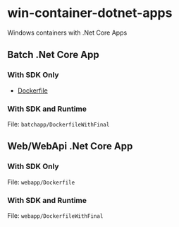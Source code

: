 # win-container-dotnet-apps

Windows containers with .Net Core Apps

## Batch .Net Core App

### With SDK Only

- [Dockerfile](batchapp/Dockerfile)

### With SDK and Runtime

File: ```batchapp/DockerfileWithFinal```

## Web/WebApi .Net Core App

### With SDK Only

File: ```webapp/Dockerfile```

### With SDK and Runtime

File: ```webapp/DockerfileWithFinal```
